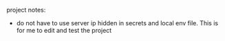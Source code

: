 project notes:

- do not have to use server ip hidden in secrets and local env file. This is for me to edit and test the project
